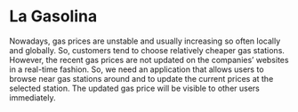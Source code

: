 # La Gasolina

Nowadays, gas prices are unstable and usually increasing so often locally and globally. So, customers tend to choose relatively cheaper gas stations. However, the recent gas prices are not updated on the companies’ websites in a real-time fashion. So, we need an application that allows users to browse near gas stations around and to update the current prices at the selected station. The updated gas price will be visible to other users immediately.

